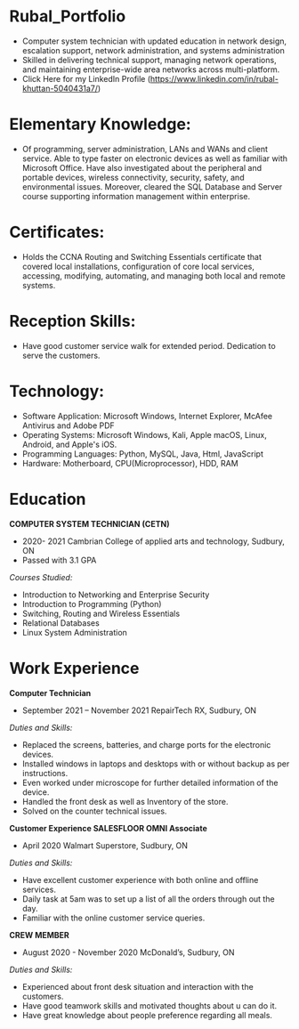 # Rubal_Portfolio
* Computer system technician with updated education in network design, escalation support, network administration, and systems administration
* Skilled in delivering technical support, managing network operations, and maintaining enterprise-wide area networks across multi-platform.
* Click Here for my LinkedIn Profile (https://www.linkedin.com/in/rubal-khuttan-5040431a7/)

# Elementary Knowledge:
* Of programming, server administration, LANs and WANs and client service. Able to type faster on electronic devices as well as familiar with Microsoft Office. Have also investigated about the peripheral and portable devices, wireless connectivity, security, safety, and environmental issues. Moreover, cleared the SQL Database and Server course supporting information management within enterprise.

# Certificates: 
* Holds the CCNA Routing and Switching Essentials certificate that covered local installations, configuration of core local services, accessing, modifying, automating, and managing both local and remote systems.

# Reception Skills: 
* Have good customer service walk for extended period. Dedication to serve the customers.

# Technology:
* Software Application:  Microsoft Windows, Internet Explorer, McAfee Antivirus and Adobe PDF
* Operating Systems:    Microsoft Windows, Kali, Apple macOS, Linux, Android, and Apple's iOS.	
* Programming Languages:  Python, MySQL, Java, Html, JavaScript
* Hardware: Motherboard, CPU(Microprocessor), HDD, RAM
                                
# Education
**COMPUTER SYSTEM TECHNICIAN (CETN)**
* 2020- 2021	Cambrian College of applied arts and technology, Sudbury, ON
* Passed with 3.1 GPA 

*Courses Studied:*
* Introduction to Networking and Enterprise Security
* Introduction to Programming (Python)
* Switching, Routing and Wireless Essentials
* Relational Databases
* Linux System Administration


# Work Experience

**Computer Technician**
* September 2021 – November 2021               RepairTech RX, Sudbury, ON

*Duties and Skills:*
* Replaced the screens, batteries, and charge ports for the electronic devices.
* Installed windows in laptops and desktops with or without backup as per instructions.
* Even worked under microscope for further detailed information of the device.
* Handled the front desk as well as Inventory of the store.
* Solved on the counter technical issues.

**Customer Experience SALESFLOOR OMNI Associate**
* April 2020                                            Walmart Superstore, Sudbury, ON 

*Duties and Skills:*
* Have excellent customer experience with both online and offline services.
* Daily task at 5am was to set up a list of all the orders through out the day.
* Familiar with the online customer service queries.
 
**CREW MEMBER**
* August 2020 - November 2020                    McDonald’s, Sudbury, ON

*Duties and Skills:*
* Experienced about front desk situation and interaction with the customers. 
* Have good teamwork skills and motivated thoughts about u can do it. 
* Have great knowledge about people preference regarding all meals.
